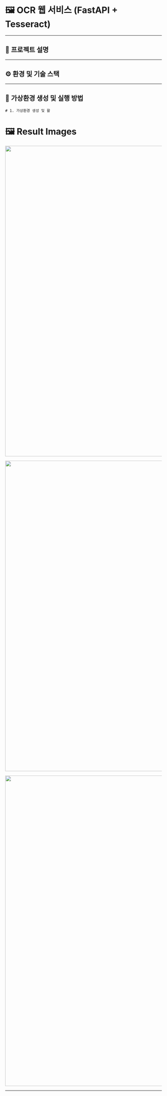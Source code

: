 # 🖼️ OCR 웹 서비스 (FastAPI + Tesseract)

---

## 🚀 프로젝트 설명

---

## ⚙️ 환경 및 기술 스택


---

## 🐍 가상환경 생성 및 실행 방법

```
# 1. 가상환경 생성 및 활
```

# 🖼️ Result Images
<p align="center">
  <img src="https://github.com/user-attachments/assets/901a76e6-32fd-4d11-bb34-aa56a07ffc60" width="1000">
</p>

<p align="center">
  <img src="https://github.com/user-attachments/assets/c1086e00-4ee6-4a13-95ce-dbebdbde22a4" width="1000">
</p>

<p align="center">
  <img src="https://github.com/user-attachments/assets/a404619a-c45e-4e7f-a21d-fbe17da7b240" width="1000">
</p>


---
